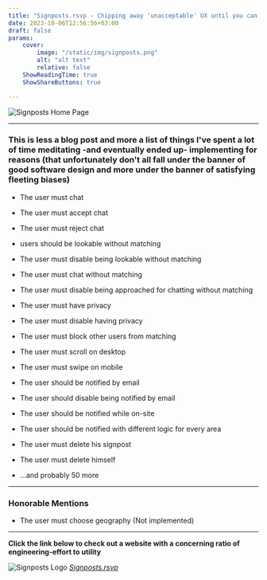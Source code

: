 ```yaml
---
title: "Signposts.rsvp - Chipping away 'unacceptable' UX until you can only fail from bad software posture, or how I learned to love wasting my time"
date: 2023-10-06T12:56:56+03:00
draft: false
params:
    cover:
        image: "/static/img/signposts.png"
        alt: "alt text"
        relative: false
    ShowReadingTime: true
    ShowShareButtons: true

---
```


![Signposts Home Page](/img/home.png)

---

### This is less a blog post and more a list of things I've spent a lot of time meditating -and eventually ended up- implementing for reasons (that unfortunately don't all fall under the banner of good software design and more under the banner of satisfying fleeting biases)

- The user must chat
- The user must accept chat
- The user must reject chat
- users should be lookable without matching
- The user must disable being lookable without matching
- The user must chat without matching
- The user must disable being approached for chatting without matching
- The user must have privacy
- The user must disable having privacy
- The user must block other users from matching
- The user must scroll on desktop
- The user must swipe on mobile
- The user should be notified by email
- The user should disable being notified by email
- The user should be notified while on-site
- The user should be notified with different logic for every area
- The user must delete his signpost
- The user must delete himself

- ...and probably 50 more 

---

### Honorable Mentions

- The user must choose geography (Not implemented)

---


**Click the link below to check out a website with a concerning ratio of engineering-effort to utility**

![Signposts Logo](/img/signposts.png)
_[Signposts.rsvp](https://signposts.rsvp)_
